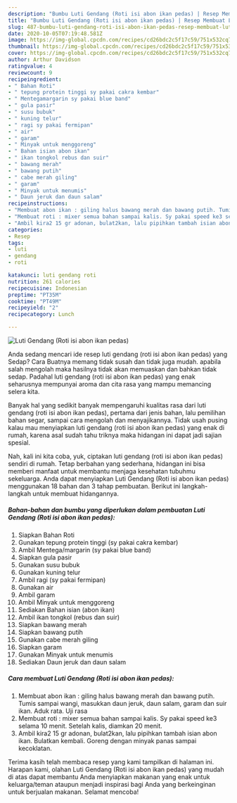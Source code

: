 ```yaml
---
description: "Bumbu Luti Gendang (Roti isi abon ikan pedas) | Resep Membuat Luti Gendang (Roti isi abon ikan pedas) Yang Paling Enak"
title: "Bumbu Luti Gendang (Roti isi abon ikan pedas) | Resep Membuat Luti Gendang (Roti isi abon ikan pedas) Yang Paling Enak"
slug: 487-bumbu-luti-gendang-roti-isi-abon-ikan-pedas-resep-membuat-luti-gendang-roti-isi-abon-ikan-pedas-yang-paling-enak
date: 2020-10-05T07:19:48.581Z
image: https://img-global.cpcdn.com/recipes/cd26bdc2c5f17c59/751x532cq70/luti-gendang-roti-isi-abon-ikan-pedas-foto-resep-utama.jpg
thumbnail: https://img-global.cpcdn.com/recipes/cd26bdc2c5f17c59/751x532cq70/luti-gendang-roti-isi-abon-ikan-pedas-foto-resep-utama.jpg
cover: https://img-global.cpcdn.com/recipes/cd26bdc2c5f17c59/751x532cq70/luti-gendang-roti-isi-abon-ikan-pedas-foto-resep-utama.jpg
author: Arthur Davidson
ratingvalue: 4
reviewcount: 9
recipeingredient:
- " Bahan Roti"
- " tepung protein tinggi sy pakai cakra kembar"
- " Mentegamargarin sy pakai blue band"
- " gula pasir"
- " susu bubuk"
- " kuning telur"
- " ragi sy pakai fermipan"
- " air"
- " garam"
- " Minyak untuk menggoreng"
- " Bahan isian abon ikan"
- " ikan tongkol rebus dan suir"
- " bawang merah"
- " bawang putih"
- " cabe merah giling"
- " garam"
- " Minyak untuk menumis"
- " Daun jeruk dan daun salam"
recipeinstructions:
- "Membuat abon ikan : giling halus bawang merah dan bawang putih. Tumis sampai wangi, masukkan daun jeruk, daun salam, garam dan suir ikan. Aduk rata. Uji rasa"
- "Membuat roti : mixer semua bahan sampai kalis. Sy pakai speed ke3 selama 10 menit. Setelah kalis, diamkan 20 menit."
- "Ambil kira2 15 gr adonan, bulat2kan, lalu pipihkan tambah isian abon ikan. Bulatkan kembali. Goreng dengan minyak panas sampai kecoklatan."
categories:
- Resep
tags:
- luti
- gendang
- roti

katakunci: luti gendang roti 
nutrition: 261 calories
recipecuisine: Indonesian
preptime: "PT35M"
cooktime: "PT49M"
recipeyield: "2"
recipecategory: Lunch

---
```



![Luti Gendang (Roti isi abon ikan pedas)](https://img-global.cpcdn.com/recipes/cd26bdc2c5f17c59/751x532cq70/luti-gendang-roti-isi-abon-ikan-pedas-foto-resep-utama.jpg)

Anda sedang mencari ide resep luti gendang (roti isi abon ikan pedas) yang Sedap? Cara Buatnya memang tidak susah dan tidak juga mudah. apabila salah mengolah maka hasilnya tidak akan memuaskan dan bahkan tidak sedap. Padahal luti gendang (roti isi abon ikan pedas) yang enak seharusnya mempunyai aroma dan cita rasa yang mampu memancing selera kita.

Banyak hal yang sedikit banyak mempengaruhi kualitas rasa dari luti gendang (roti isi abon ikan pedas), pertama dari jenis bahan, lalu pemilihan bahan segar, sampai cara mengolah dan menyajikannya. Tidak usah pusing kalau mau menyiapkan luti gendang (roti isi abon ikan pedas) yang enak di rumah, karena asal sudah tahu triknya maka hidangan ini dapat jadi sajian spesial.




Nah, kali ini kita coba, yuk, ciptakan luti gendang (roti isi abon ikan pedas) sendiri di rumah. Tetap berbahan yang sederhana, hidangan ini bisa memberi manfaat untuk membantu menjaga kesehatan tubuhmu sekeluarga. Anda dapat menyiapkan Luti Gendang (Roti isi abon ikan pedas) menggunakan 18 bahan dan 3 tahap pembuatan. Berikut ini langkah-langkah untuk membuat hidangannya.

<!--inarticleads1-->

##### Bahan-bahan dan bumbu yang diperlukan dalam pembuatan Luti Gendang (Roti isi abon ikan pedas):

1. Siapkan  Bahan Roti
1. Gunakan  tepung protein tinggi (sy pakai cakra kembar)
1. Ambil  Mentega/margarin (sy pakai blue band)
1. Siapkan  gula pasir
1. Gunakan  susu bubuk
1. Gunakan  kuning telur
1. Ambil  ragi (sy pakai fermipan)
1. Gunakan  air
1. Ambil  garam
1. Ambil  Minyak untuk menggoreng
1. Sediakan  Bahan isian (abon ikan)
1. Ambil  ikan tongkol (rebus dan suir)
1. Siapkan  bawang merah
1. Siapkan  bawang putih
1. Gunakan  cabe merah giling
1. Siapkan  garam
1. Gunakan  Minyak untuk menumis
1. Sediakan  Daun jeruk dan daun salam




<!--inarticleads2-->

##### Cara membuat Luti Gendang (Roti isi abon ikan pedas):

1. Membuat abon ikan : giling halus bawang merah dan bawang putih. Tumis sampai wangi, masukkan daun jeruk, daun salam, garam dan suir ikan. Aduk rata. Uji rasa
1. Membuat roti : mixer semua bahan sampai kalis. Sy pakai speed ke3 selama 10 menit. Setelah kalis, diamkan 20 menit.
1. Ambil kira2 15 gr adonan, bulat2kan, lalu pipihkan tambah isian abon ikan. Bulatkan kembali. Goreng dengan minyak panas sampai kecoklatan.




Terima kasih telah membaca resep yang kami tampilkan di halaman ini. Harapan kami, olahan Luti Gendang (Roti isi abon ikan pedas) yang mudah di atas dapat membantu Anda menyiapkan makanan yang enak untuk keluarga/teman ataupun menjadi inspirasi bagi Anda yang berkeinginan untuk berjualan makanan. Selamat mencoba!
